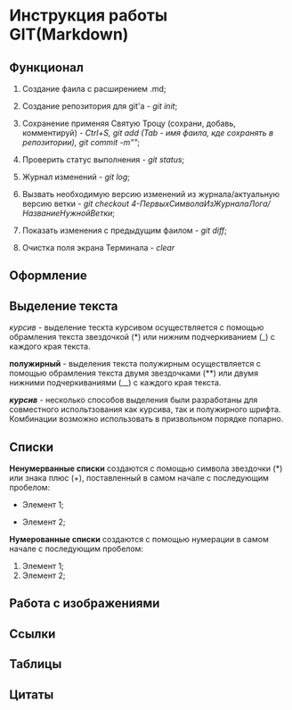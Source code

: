# Инструкция работы GIT(Markdown)

## **Функционал**
 
1. Создание фаила с расширением .md;

2. Создание репозитория для git'a - *git init*;

3. Сохранение применяя Святую Троцу (сохрани, добавь, комментируй) - *Ctrl+S, git add (Tab - имя фаила, кде сохранять в репозитории), git commit -m""*;

4. Проверить статус выполнения - *git status*;
 
5. Журнал изменений - *git log*;

6. Вызвать необходимую версию изменений из журнала/актуальную версию ветки - *git checkout 4-ПервыхСимволаИзЖурналаЛога/НазваниеНужнойВетки*;

7. Показать изменения с предыдущим фаилом - *git diff*;

8. Очистка поля экрана Терминала - *clear*

## **Оформление**

## Выделение текста

*курсив* - выделение тескта курсивом осуществляется с помощью обрамления текста звездочкой (*) или нижним подчеркиванием (_) с каждого края текста.

**полужирный** - выделения текста полужирным осуществляется с помощью обрамления текста двумя звездочками (**) или  двумя нижними подчеркиваниями (__) с каждого края текста.

__*курсив*__ - несколько способов выделения были разработаны для совместного испольтзования как курсива, так и полужирного шрифта. Комбинации возможно использовать в призвольном порядке попарно.

## Списки

**Ненумерванные списки** создаются с помощью символа звездочки (*) или знака плюс (+), поставленный в самом начале с последующим пробелом:
* Элемент 1;
+ Элемент 2;

**Нумерованные списки** создаются с помощью нумерации в самом начале с последующим пробелом:
1. Элемент 1;
2. Элемент 2;

## Работа с изображениями

## Ссылки

## Таблицы

## Цитаты

